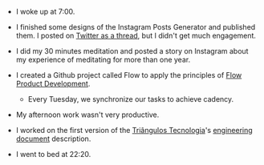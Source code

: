 - I woke up at 7:00.

- I finished some designs of the Instagram Posts Generator and published them. I posted on [Twitter as a thread](https://twitter.com/arantespp/status/1407309728871555072), but I didn't get much engagement.

- I did my 30 minutes meditation and posted a story on Instagram about my experience of meditating for more than one year.

- I created a Github project called Flow to apply the principles of [Flow Product Development](/books/the-principles-o-product-development-flow).

  - Every Tuesday, we synchronize our tasks to achieve cadency.

- My afternoon work wasn't very productive.

- I worked on the first version of the [Triângulos Tecnologia](https://www.triangulostecnologia.com/?lang=en)'s [engineering document](https://github.com/TriangulosTecnologia/TriangulosTecnologia/blob/main/ENGINEERING.md) description.

- I went to bed at 22:20.
